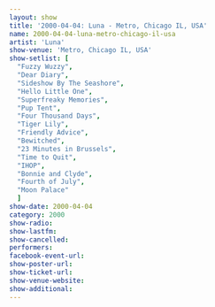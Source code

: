 ```yaml
---
layout: show
title: '2000-04-04: Luna - Metro, Chicago IL, USA'
name: 2000-04-04-luna-metro-chicago-il-usa
artist: 'Luna'
show-venue: 'Metro, Chicago IL, USA'
show-setlist: [
  "Fuzzy Wuzzy",
  "Dear Diary",
  "Sideshow By The Seashore",
  "Hello Little One",
  "Superfreaky Memories",
  "Pup Tent",
  "Four Thousand Days",
  "Tiger Lily",
  "Friendly Advice",
  "Bewitched",
  "23 Minutes in Brussels",
  "Time to Quit",
  "IHOP",
  "Bonnie and Clyde",
  "Fourth of July",
  "Moon Palace"
  ]
show-date: 2000-04-04
category: 2000
show-radio: 
show-lastfm: 
show-cancelled: 
performers: 
facebook-event-url: 
show-poster-url: 
show-ticket-url: 
show-venue-website: 
show-additional: 
---
```



